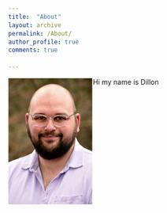 ```yaml
---
title:  "About"
layout: archive
permalink: /About/
author_profile: true
comments: true

---
```

<img align="left" src="assets/images/profile_photo.jpeg" style="display: block; margin: auto;" alt="Dillon Lloyd"/>


<p style="text-align: Center;">

Hi my name is Dillon 

</p>